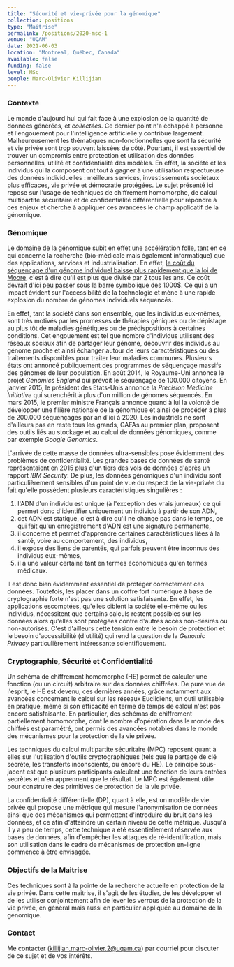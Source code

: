 ```yaml
---
title: "Sécurité et vie-privée pour la génomique"
collection: positions
type: "Maitrise"
permalink: /positions/2020-msc-1
venue: "UQAM"
date: 2021-06-03
location: "Montreal, Québec, Canada"
available: false
funding: false
level: MSc
people: Marc-Olivier Killijian
---
```


### Contexte

Le monde d'aujourd'hui qui fait face à une explosion de la quantité de données générées, et *collectées*. Ce dernier point n'a échappé à personne et l'engouement pour l'intelligence artificielle y contribue largement. Malheureusement les thématiques non-fonctionnelles que sont la sécurité et vie privée sont trop souvent laissées de côté. Pourtant, il est essentiel de trouver un compromis entre protection et utilisation des données personnelles, utilité et confidentialité des modèles. En effet, la société et les individus qui la composent ont tout à gagner à une utilisation respectueuse des données individuelles : meilleurs services, investissements sociétaux plus efficaces, vie privée et démocratie protégées. Le sujet présenté ici repose sur l'usage de techniques de chiffrement homomorphe, de calcul multipartite sécuritaire et de confidentialité différentielle pour répondre à ces enjeux et cherche à appliquer ces avancées le champ applicatif de la génomique.

### Génomique

Le domaine de la génomique subit en effet une accélération folle, tant en ce qui concerne la recherche (bio-médicale mais également informatique) que des applications, services et industrialisation. En effet, [le coût du séquençage d'un génome individuel baisse plus rapidement que la loi de Moore](https://www.genome.gov/sequencingcosts), c'est à dire qu'il est plus que divisé par 2 tous les ans. Ce coût devrait d'ici peu passer sous la barre symbolique des 1000$. Ce qui a un impact évident sur l'accessibilité de la technologie et mène à une rapide explosion du nombre de génomes individuels séquencés. 

En effet, tant la société dans son ensemble, que les individus eux-mêmes, sont très motivés par les promesses de thérapies géniques ou de dépistage au plus tôt de maladies génétiques ou de prédispositions à certaines conditions. Cet engouement est tel que nombre d'individus utilisent des réseaux sociaux afin de partager leur génome, découvrir des individus au génome proche et ainsi échanger autour de leurs caractéristiques ou des traitements disponibles pour traiter leur maladies communes. Plusieurs états ont annoncé publiquement des programmes de séquençage massifs des génomes de leur population. En août 2014, le Royaume-Uni annonce le projet *Genomics England* qui prévoit le séquençage de 100.000 citoyens. En janvier 2015, le président des Etats-Unis annonce la *Precision Medicine Initiative* qui surenchérit à plus d'un million de génomes séquencés. En mars 2015, le premier ministre Français annonce quand à lui la volonté de développer une filière nationale de la génomique et ainsi de procéder à plus de 200.000 séquençages par an d'ici à 2020. Les industriels ne sont d'ailleurs pas en reste tous les grands, GAFAs au premier plan, proposent des outils liés au stockage et au calcul de données génomiques, comme par exemple *Google Genomics*.

L'arrivée de cette masse de données ultra-sensibles pose évidemment des problèmes de confidentialité. Les grandes bases de données de santé représentaient en 2015 plus d'un tiers des vols de données d'après un rapport *IBM Security*. De plus, les données génomiques d'un individu sont particulièrement sensibles d'un point de vue du respect de la vie-privée du fait qu'elle possèdent plusieurs caractéristiques singulières :
1. l'ADN d'un individu est unique (à l'exception des vrais jumeaux) ce qui permet donc d'identifier uniquement un individu à partir de son ADN,
2. cet ADN est statique, c'est à dire qu'il ne change pas dans le temps, ce qui fait qu'un enregistrement d'ADN est une signature permanente,
3. il concerne et permet d'apprendre certaines caractéristiques liées à la santé, voire au comportement, des individus,
4. il expose des liens de parentés, qui parfois peuvent être inconnus des individus eux-mêmes,
5. il a une valeur certaine tant en termes économiques qu'en termes médicaux.

Il est donc bien évidemment essentiel de protéger correctement ces données. Toutefois, les placer dans un coffre fort numérique à base de cryptographie forte n'est pas une solution satisfaisante. En effet, les applications escomptées, qu'elles ciblent la société elle-même ou les individus, nécessitent que certains calculs restent possibles sur les données alors qu'elles sont protégées contre d'autres accès non-désirés ou non-autorisés. C'est d'ailleurs cette tension entre le besoin de protection et le besoin d'accessibilité (d'utilité) qui rend la question de la *Genomic Privacy* particulièrement intéressante scientifiquement. 

### Cryptographie, Sécurité et Confidentialité

Un schéma de chiffrement homomorphe (HE) permet de calculer une fonction (ou un circuit) arbitraire sur des données chiffrées. De pure vue de l'esprit, le HE est devenu, ces dernières années, grâce notamment aux avancées concernant le calcul sur les réseaux Euclidiens, un outil utilisable en pratique, même si son efficacité en terme de temps de calcul n'est pas encore satisfaisante. En particulier, des schémas de chiffrement partiellement homomorphe, dont le nombre d'opération dans le monde des chiffrés est paramétré, ont permis des avancées notables dans le monde des mécanismes pour la protection de la vie privée.

Les techniques du calcul multipartite sécuritaire (MPC) reposent quant à elles sur l'utilisation d'outils cryptographiques (tels que le partage de clé secrète, les transferts inconscients, ou encore du HE). Le principe sous-jacent est que plusieurs participants calculent une fonction de leurs entrées secrètes et n'en apprennent que le résultat. Le MPC est également utile pour construire des primitives de protection de la vie privée.

La confidentialité différentielle (DP), quant à elle, est un modèle de vie privée qui propose une métrique qui mesure l'anonymisation de données ainsi que des mécanismes qui permettent d'introduire du bruit dans les données, et ce afin d'atteindre un certain niveau de cette métrique. Jusqu'à il y a peu de temps, cette technique a été essentiellement réservée aux bases de données, afin d'empêcher les attaques de ré-identification, mais son utilisation dans le cadre de mécanismes de protection en-ligne commence à être envisagée.

### Objectifs de la Maitrise

Ces techniques sont à la pointe de la recherche actuelle en protection de la vie privée. Dans cette maitrise, il s'agit de les étudier, de les développer et de les utiliser conjointement afin de lever les verrous de la protection de la vie privée, en général mais aussi en particulier appliquée au domaine de la génomique.

### Contact

Me contacter ([killijian.marc-olivier.2@uqam.ca](killijian.marc-olivier.2@uqam.ca)) par courriel pour discuter de ce sujet et de vos intérêts.
